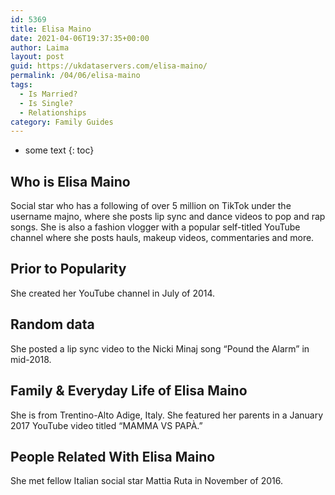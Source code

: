 ```yaml
---
id: 5369
title: Elisa Maino
date: 2021-04-06T19:37:35+00:00
author: Laima
layout: post
guid: https://ukdataservers.com/elisa-maino/
permalink: /04/06/elisa-maino
tags:
  - Is Married?
  - Is Single?
  - Relationships
category: Family Guides
---
```


* some text
{: toc}


## Who is Elisa Maino
                  
                  
                  
Social star who has a following of over 5 million on TikTok under the username majno, where she posts lip sync and dance videos to pop and rap songs. She is also a fashion vlogger with a popular self-titled YouTube channel where she posts hauls, makeup videos, commentaries and more. 
                  
              
            
              
            
                
                
                
## Prior to Popularity
                  
                  
                  
She created her YouTube channel in July of 2014. 
                  
              
            
              
            
                
                
                
## Random data
                  
                  
                  
She posted a lip sync video to the Nicki Minaj song &#8220;Pound the Alarm&#8221; in mid-2018. 
                  
              
            
              
            
                
                
                
## Family & Everyday Life of Elisa Maino
                  
                  
                  
She is from Trentino-Alto Adige, Italy. She featured her parents in a January 2017 YouTube video titled &#8220;MAMMA VS PAPÀ.&#8221; 
                  
              
            
              
            
                
                
                
## People Related With Elisa Maino
                  
                  
                  
She met fellow Italian social star Mattia Ruta in November of 2016. 
                  
              
            
              
            
                
              
            
              
              
            
            
              
            
          
          
          